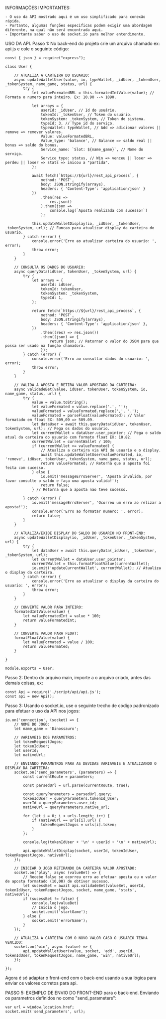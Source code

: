 INFORMAÇÕES IMPORTANTES:

    - O uso da API mostrado aqui é um uso simplificado para conexão rápida.
    - Portanto, algumas funções especificas podem exigir uma abordagem diferente, na qual não será encontrada aqui.
    - Importante saber o uso de socket.io para melhor entendimento.

USO DA API. Passo 1: No back-end do projeto crie um arquivo chamado ex: api.js e cole o seguinte código:

    const { json } = require("express");

    class User {

        // ATUALIZA A CARTEIRA DO USUARIO:
        async updateWalletUser(value, io, typeWallet, _idUser, _tokenUser, _tokenSystem, name_game, status, url) {
            try {
                let valueFormatedBRL = this.formatedIntValue(value); // Formata o numero para inteiro. Ex: 10.90 --> 1090.

                let arrays = {
                    userId: _idUser, // Id do usuário.
                    tokenId: _tokenUser, // Token do usuário.
                    tokenSystem: _tokenSystem, // Token do sistema.
                    typeId: 3, // Type id do serviço.
                    typeWallet: typeWallet, // Add => adicionar valores || remove => remover valores.
                    Value: valueFormatedBRL,
                    Value_type: 'balance', // Balance => saldo real || bonus => saldo do bonus.
                    Service_name: `Slot: ${name_game}`, // Nome do serviço.
                    Service_type: status, // Win => venceu || loser => perdeu || loser => stats => inicou a "partida".
                };

                await fetch(`https://${url}/rest_api_process`, {
                    method: 'POST',
                    body: JSON.stringify(arrays),
                    headers: { 'Content-Type': 'application/json' }
                })
                    .then(res =>
                        res.json()
                    ).then(json =>
                        console.log(`Aposta realizada com sucesso!`)
                    );

                this.updateWalletDisplay(io, _idUser, _tokenUser, _tokenSystem, url); // Funcao para atualizar display da carteira do usuario.
            } catch (error) {
                console.error('Erro ao atualizar carteira do usuario: ', error);
                throw error;
            }
        }

        // CONSULTA OS DADOS DO USUARIO:
        async queryData(idUser, tokenUser, _tokenSystem, url) {
            try {
                let arrays = {
                    userId: idUser,
                    tokenId: tokenUser,
                    tokenSystem: _tokenSystem,
                    typeId: 1,
                };

                return fetch(`https://${url}/rest_api_process`, {
                    method: 'POST',
                    body: JSON.stringify(arrays),
                    headers: { 'Content-Type': 'application/json' },
                })
                    .then((res) => res.json())
                    .then((json) => {
                        return json; // Retornar o valor do JSON para que possa ser usado na função chamadora.
                    });
            } catch (error) {
                console.error('Erro ao consultar dados do usuario: ', error);
                throw error;
            }
        }

        // VALIDA A APOSTA E RETIRA VALOR APOSTADO DA CARTEIRA:
        async validadeBet(value, idUser, tokenUser, tokenSystem, io, name_game, status, url) {
            try {
                value = value.toString();
                let valueFormated = value.replace('.', '');
                valueFormated = valueFormated.replace(',', '.');
                valueFormated = parseFloat(valueFormated); // Valor formatado em float EX: 509,09 => 509.09.
                let dataUser = await this.queryData(idUser, tokenUser, tokenSystem, url); // Pega os dados do usuario.
                let currentWallet = dataUser.user_pointer; // Pega o saldo atual da carteira do usuario com formato float EX: 10.82.
                currentWallet = currentWallet / 100;
                if (currentWallet >= valueFormated) {
                    // Atualiza a carteira via API do usuario e o display.
                    await this.updateWalletUser(valueFormated, io, 'remove', idUser, tokenUser, tokenSystem, name_game, status, url);
                    return valueFormated; // Retorna que a aposta foi feita com sucesso.
                } else {
                    io.emit('messageErroServer', 'Aposta invalida, por favor consulte o saldo e faça uma aposta valida!');
                    return false;
                } // Retorna que a aposta nao teve sucesso.

            } catch (error) {
                io.emit('messageErroServer', 'Ocorreu um erro ao relizar a aposta!');
                console.error('Erro ao formatar numero: ', error);
                return false;
            }
        }

        // ATUALIZA/EXIBE DISPLAY DO SALDO DO USUARIO NO FRONT-END:
        async updateWalletDisplay(io, _idUser, _tokenUser, _tokenSystem, url) {
            try {
                let dataUser = await this.queryData(_idUser, _tokenUser, _tokenSystem, url);
                let currentWallet = dataUser.user_pointer;
                currentWallet = this.formatFloatValue(currentWallet);
                io.emit('updateCurrentWallet', currentWallet); // Atualiza o display da carteira.
            } catch (error) {
                console.error('Erro ao atualizar o display da carteira do usuario: ', error);
                throw error;
            }
        }

        // CONVERTE VALOR PARA INTEIRO:
        formatedIntValue(value) {
            let valueFormatedInt = value * 100;
            return valueFormatedInt;
        }

        // CONVERTE VALOR PARA FLOAT:
        formatFloatValue(value) {
            let valueFormated = value / 100;
            return valueFormated;
        }

    }

    module.exports = User;

Passo 2: Dentro do arquivo main, importe a o arquivo criado, antes das demais coisas, ex:

    const Api = require('./script/api/api.js');
    const api = new Api();

Passo 3: Usando o socket.io, use o seguinte trecho de código padronizado para efetuar o uso da API nos jogos:

    io.on('connection', (socket) => {
        // NOME DO JOGO:
        let name_game = 'Dinossauro';

        // VARIAVEIS DOS PARAMETROS:
        let tokenRequestJogos;
        let tokenIdUser;
        let userId;
        let nativeUrl;

        // ENVIANDO PARAMETROS PARA AS DEVIDAS VARIAVEIS E ATUALIZANDO O DISPLAY DA CARTEIRA:
        socket.on('send_parameters', (parameters) => {
            const currentRoute = parameters;

            const parsedUrl = url.parse(currentRoute, true);

            const queryParameters = parsedUrl.query;
            tokenIdUser = queryParameters.tokenId_User;
            userId = queryParameters.user_id;
            nativeUrl = queryParameters.native_url;

            for (let i = 0; i < urls.length; i++) {
                if (nativeUrl == urls[i].url) {
                    tokenRequestJogos = urls[i].token;
                }
            };

            console.log(tokenIdUser + '\n' + userId + '\n' + nativeUrl);

            api.updateWalletDisplay(socket, userId, tokenIdUser, tokenRequestJogos, nativeUrl);
        });

        // INICIAR O JOGO RETIRANDO DA CARTEIRA VALOR APOSTADO:
        socket.on('play', async (valueBet) => {
            // Recebe false se ocorreu erro ao efetuar aposta ou o valor de aposta formatado (10,00) de obtiver sucesso.
            let sucessBet = await api.validadeBet(valueBet, userId, tokenIdUser, tokenRequestJogos, socket, name_game, 'stats', nativeUrl);
            if (sucessBet != false) {
                console.log(valueBet)
                // Inicia o jogo.
                socket.emit('startGame');
            } else {
                socket.emit('errorGame');
            }
        });

        // ATUALIZA A CARTEIRA COM O NOVO VALOR CASO O USUARIO TENHA VENCIDO:
        socket.on('win', async (value) => {
            api.updateWalletUser(value, socket, 'add', userId, tokenIdUser, tokenRequestJogos, name_game, 'win', nativeUrl);
        });

    });

Agora é só adaptar o front-end com o back-end usando a sua lógica para enviar os valores corretos para api.

PASSO 5: EXEMPLO DE ENVIO DO FRONT-END para o back-end. Enviando os parametros definidos no como "send_parameters":

    var url = window.location.href;
    socket.emit('send_parameters', url);
